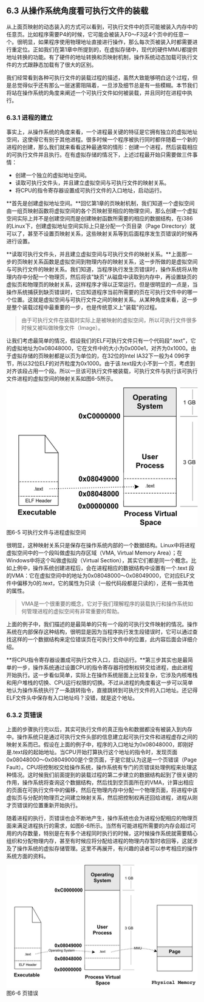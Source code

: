## 6.3 从操作系统角度看可执行文件的装载

从上面页映射的动态装入的方式可以看到，可执行文件中的页可能被装入内存中的任意页。比如程序需要P4的时候，它可能会被装入F0～F3这4个页中的任意一个。很明显，如果程序使用物理地址直接进行操作，那么每次页被装入时都需要进行重定位。正如我们在第1章中所提到的，在虚拟存储中，现代的硬件MMU都提供地址转换的功能。有了硬件的地址转换和页映射机制，操作系统动态加载可执行文件的方式跟静态加载有了很大的区别。

我们经常看到各种可执行文件的装载过程的描述，虽然大致能够明白这个过程，但是总觉得似乎还有那么一层迷雾阻隔着，一旦涉及细节总是有一些模糊。本节我们将站在操作系统的角度来阐述一个可执行文件如何被装载，并且同时在进程中执行。

### 6.3.1 进程的建立

事实上，从操作系统的角度来看，一个进程最关键的特征是它拥有独立的虚拟地址空间，这使得它有别于其他进程。很多时候一个程序被执行同时都伴随着一个新的进程的创建，那么我们就来看看这种最通常的情形：创建一个进程，然后装载相应的可执行文件并且执行。在有虚拟存储的情况下，上述过程最开始只需要做三件事情：

- 创建一个独立的虚拟地址空间。
- 读取可执行文件头，并且建立虚拟空间与可执行文件的映射关系。
- 将CPU的指令寄存器设置成可执行文件的入口地址，启动运行。

**首先是创建虚拟地址空间。**回忆第1章的页映射机制，我们知道一个虚拟空间由一组页映射函数将虚拟空间的各个页映射至相应的物理空间，那么创建一个虚拟空间实际上并不是创建空间而是创建映射函数所需要的相应的数据结构，在i386
的Linux下，创建虚拟地址空间实际上只是分配一个页目录（Page
Directory）就可以了，甚至不设置页映射关系，这些映射关系等到后面程序发生页错误的时候再进行设置。

**读取可执行文件头，并且建立虚拟空间与可执行文件的映射关系。**上面那一步的页映射关系函数是虚拟空间到物理内存的映射关系，这一步所做的是虚拟空间与可执行文件的映射关系。我们知道，当程序执行发生页错误时，操作系统将从物理内存中分配一个物理页，然后将该"缺页"从磁盘中读取到内存中，再设置缺页的虚拟页和物理页的映射关系，这样程序才得以正常运行。但是很明显的一点是，当操作系统捕获到缺页错误时，它应知道程序当前所需要的页在可执行文件中的哪一个位置。这就是虚拟空间与可执行文件之间的映射关系。从某种角度来看，这一步是整个装载过程中最重要的一步，也是传统意义上"装载"的过程。

> 由于可执行文件在装载时实际上是被映射的虚拟空间，所以可执行文件很多时候又被叫做映像文件（Image）。

让我们考虑最简单的情况，假设我们的ELF可执行文件只有一个代码段".text"，它的虚拟地址为0x08048000，它在文件中的大小为0x000e1，对齐为0x1000。由于虚拟存储的页映射都是以页为单位的，在32位的Intel
IA32下一般为4
096字节，所以32位ELF的对齐粒度为0x1000。由于该.text段大小不到一个页，考虑到对齐该段占用一个段。所以一旦该可执行文件被装载，可执行文件与执行该可执行文件进程的虚拟空间的映射关系如图6-5所示。

![](../Images/6-5.jpg)\
图6-5 可执行文件与进程虚拟空间

很明显，这种映射关系只是保存在操作系统内部的一个数据结构。Linux中将进程虚拟空间中的一个段叫做虚拟内存区域（VMA,
Virtual Memory Area）；在Windows中将这个叫做虚拟段（Virtual
Section），其实它们都是同一个概念。比如上例中，操作系统创建进程后，会在进程相应的数据结构中设置有一个.text
段的VMA：它在虚拟空间中的地址为0x08048000～0x08049000，它对应ELF文件中偏移为0的.text，它的属性为只读（一般代码段都是只读的），还有一些其他的属性。

> VMA是一个很重要的概念，它对于我们理解程序的装载执行和操作系统如何管理进程的虚拟空间有非常重要的帮助。

上面的例子中，我们描述的是最简单的只有一个段的可执行文件映射的情况。操作系统在内部保存这种结构，很明显是因为当程序执行发生段错误时，它可以通过查找这样的一个数据结构来定位错误页在可执行文件中的位置，此内容后面会详细介绍。

**将CPU指令寄存器设置成可执行文件入口，启动运行。**第三步其实也是最简单的一步，操作系统通过设置CPU的指令寄存器将控制权转交给进程，由此进程开始执行。这一步看似简单，实际上在操作系统层面上比较复杂，它涉及内核堆栈和用户堆栈的切换、CPU运行权限的切换。不过从进程的角度看这一步可以简单地认为操作系统执行了一条跳转指令，直接跳转到可执行文件的入口地址。还记得ELF文件头中保存有入口地址吗？没错，就是这个地址。

### 6.3.2 页错误

上面的步骤执行完以后，其实可执行文件的真正指令和数据都没有被装入到内存中。操作系统只是通过可执行文件头部的信息建立起可执行文件和进程虚存之间的映射关系而已。假设在上面的例子中，程序的入口地址为0x08048000，即刚好是.text段的起始地址。当CPU开始打算执行这个地址的指令时，发现页面0x08048000～0x08049000是个空页面，于是它就认为这是一个页错误（Page
Fault）。CPU将控制权交给操作系统，操作系统有专门的页错误处理例程来处理这种情况。这时候我们前面提到的装载过程的第二步建立的数据结构起到了很关键的作用，操作系统将查询这个数据结构，然后找到空页面所在的VMA，计算出相应的页面在可执行文件中的偏移，然后在物理内存中分配一个物理页面，将进程中该虚拟页与分配的物理页之间建立映射关系，然后把控制权再还回给进程，进程从刚才页错误的位置重新开始执行。

随着进程的执行，页错误也会不断地产生，操作系统也会为进程分配相应的物理页面来满足进程执行的需求，如图6-6所示。当然有可能进程所需要的内存会超过可用的内存数量，特别是在有多个进程同时执行的时候，这时候操作系统就需要精心组织和分配物理内存，甚至有时候应将分配给进程的物理内存暂时收回等，这就涉及了操作系统的虚拟存储管理。这里不再展开，有兴趣的读者可以参考相应的操作系统方面的资料。

![](../Images/6-6.jpg)\
图6-6 页错误
